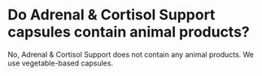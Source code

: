 # Do Adrenal & Cortisol Support capsules contain animal products?

No, Adrenal & Cortisol Support does not contain any animal products. We use vegetable-based capsules.